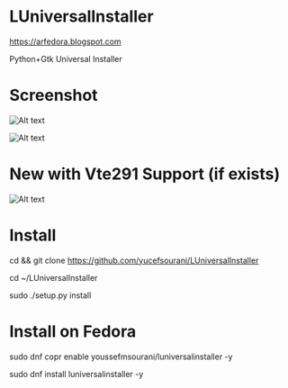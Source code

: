 # LUniversalInstaller
https://arfedora.blogspot.com

Python+Gtk  Universal Installer



# Screenshot

![Alt text](https://raw.githubusercontent.com/yucefsourani/LUniversalInstaller/master/Screenshot/Screenshot1.png "Screenshot")


![Alt text](https://raw.githubusercontent.com/yucefsourani/LUniversalInstaller/master/Screenshot/Screenshot2.png "Screenshot")


# New with Vte291 Support (if exists)

![Alt text](https://raw.githubusercontent.com/yucefsourani/LUniversalInstaller/master/Screenshot/Screenshot3.jpg "Screenshot")

# Install 

cd && git clone https://github.com/yucefsourani/LUniversalInstaller

cd ~/LUniversalInstaller

sudo ./setup.py install


# Install on Fedora

 sudo dnf copr enable youssefmsourani/luniversalinstaller -y
 
 sudo dnf install luniversalinstaller -y

